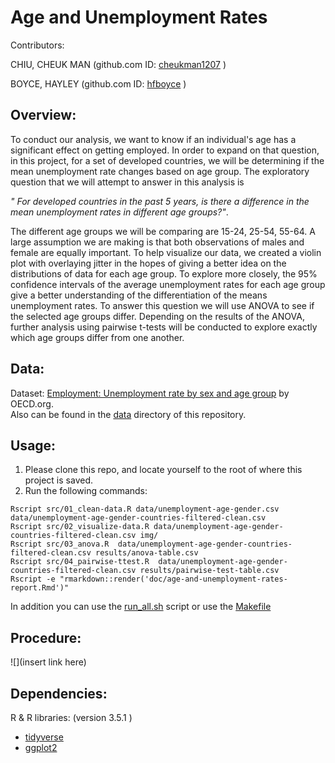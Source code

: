 
# Age and Unemployment Rates

Contributors: 

CHIU, CHEUK MAN (github.com ID: [cheukman1207](https://github.com/cheukman1207) )

BOYCE, HAYLEY (github.com ID: [hfboyce](https://github.com/hfboyce) )

## Overview:

To conduct our analysis, we want to know if an individual's age has a significant effect on getting employed. In order to expand on that question, in this project, for a set of developed countries, we will be determining if the mean unemployment rate changes based on age group. The exploratory question that we will attempt to answer in this analysis is  

*" For developed countries in the past 5 years, is there a difference in the mean unemployment rates in different age groups?"*. 

The different age groups we will be comparing are 15-24, 25-54, 55-64. A large assumption we are making is that both observations of males and female are equally important. To help visualize our data, we created a violin plot with overlaying jitter in the hopes of giving a better idea on the distributions of data for each age group. To explore more closely, the 95% confidence intervals of the average unemployment rates for each age group give a better understanding of the differentiation of the means unemployment rates. 
To answer this question we will use ANOVA to see if the selected age groups differ. Depending on the results of the ANOVA, further analysis using pairwise t-tests will be conducted to explore exactly which age groups differ from one another.

## Data:

Dataset: [Employment: Unemployment rate by sex and age group](https://stats.oecd.org/index.aspx?queryid=54743) by OECD.org.   
Also can be found in the [data](https://github.com/UBC-MDS/DSCI_522-Age-and-Unemployment-Rates/tree/master/data) directory of this repository. 

## Usage:

1.    Please clone this repo, and locate yourself to the root of where this project is saved.
2.    Run the following commands:

```
Rscript src/01_clean-data.R data/unemployment-age-gender.csv data/unemployment-age-gender-countries-filtered-clean.csv 
Rscript src/02_visualize-data.R data/unemployment-age-gender-countries-filtered-clean.csv img/
Rscript src/03_anova.R  data/unemployment-age-gender-countries-filtered-clean.csv results/anova-table.csv  
Rscript src/04_pairwise-ttest.R  data/unemployment-age-gender-countries-filtered-clean.csv results/pairwise-test-table.csv  
Rscript -e "rmarkdown::render('doc/age-and-unemployment-rates-report.Rmd')"  

```
In addition you can use the [run_all.sh](https://github.com/hfboyce/DSCI_522-Gender-and-Age-World-Unemployment-Rates-/blob/master/run_all.sh) script or use the [Makefile](https://github.com/UBC-MDS/DSCI_522-Age-and-Unemployment-Rates/blob/master/Makefile)

## Procedure: 



![](insert link here)



## Dependencies:

 R & R libraries:  (version 3.5.1 )   
 - [tidyverse](https://github.com/tidyverse)  
 - [ggplot2](https://github.com/tidyverse/ggplot2)  